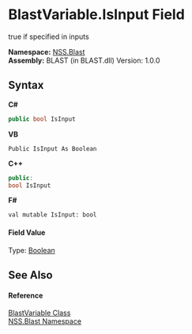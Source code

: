 # BlastVariable.IsInput Field
 

true if specified in inputs

**Namespace:**&nbsp;<a href="88b55311-4a89-0894-e27a-e157e443c7f7.md">NSS.Blast</a><br />**Assembly:**&nbsp;BLAST (in BLAST.dll) Version: 1.0.0

## Syntax

**C#**<br />
``` C#
public bool IsInput
```

**VB**<br />
``` VB
Public IsInput As Boolean
```

**C++**<br />
``` C++
public:
bool IsInput
```

**F#**<br />
``` F#
val mutable IsInput: bool
```


#### Field Value
Type: <a href="https://docs.microsoft.com/dotnet/api/system.boolean" target="_blank" rel="noopener noreferrer">Boolean</a>

## See Also


#### Reference
<a href="f06b3ca6-6fc7-2463-b0e0-c8541bfc9d8d.md">BlastVariable Class</a><br /><a href="88b55311-4a89-0894-e27a-e157e443c7f7.md">NSS.Blast Namespace</a><br />